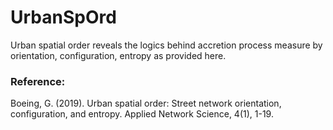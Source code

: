 # UrbanSpOrd
Urban spatial order reveals the logics behind accretion process measure by orientation, configuration, entropy as provided here. 


### Reference:
Boeing, G. (2019). Urban spatial order: Street network orientation, configuration, and entropy. Applied Network Science, 4(1), 1-19.
